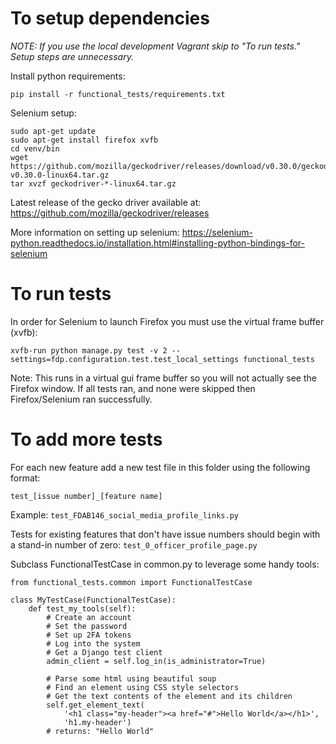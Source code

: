 # To setup dependencies

*NOTE: If you use the local development Vagrant skip to "To run tests." Setup steps are unnecessary.* 

Install python requirements:

```shell
pip install -r functional_tests/requirements.txt
```

Selenium setup:

```shell
sudo apt-get update
sudo apt-get install firefox xvfb
cd venv/bin
wget https://github.com/mozilla/geckodriver/releases/download/v0.30.0/geckodriver-v0.30.0-linux64.tar.gz
tar xvzf geckodriver-*-linux64.tar.gz 
```

Latest release of the gecko driver available at: https://github.com/mozilla/geckodriver/releases

More information on setting up selenium: https://selenium-python.readthedocs.io/installation.html#installing-python-bindings-for-selenium

# To run tests

In order for Selenium to launch Firefox you must use the virtual frame buffer (xvfb):

```shell
xvfb-run python manage.py test -v 2 --settings=fdp.configuration.test.test_local_settings functional_tests
```

Note: This runs in a virtual gui frame buffer so you will not actually see the Firefox window. If all tests ran, and 
none were skipped then Firefox/Selenium ran successfully.

# To add more tests
For each new feature add a new test file in this folder using the following format:

```
test_[issue number]_[feature name]
```

Example: `test_FDAB146_social_media_profile_links.py`

Tests for existing features that don't have issue numbers should begin with a stand-in number of zero: 
`test_0_officer_profile_page.py`

Subclass FunctionalTestCase in common.py to leverage some handy tools:

```python3
from functional_tests.common import FunctionalTestCase

class MyTestCase(FunctionalTestCase):
    def test_my_tools(self):
        # Create an account
        # Set the password
        # Set up 2FA tokens
        # Log into the system
        # Get a Django test client
        admin_client = self.log_in(is_administrator=True)
    
        # Parse some html using beautiful soup
        # Find an element using CSS style selectors
        # Get the text contents of the element and its children
        self.get_element_text(
            '<h1 class="my-header"><a href="#">Hello World</a></h1>',
            'h1.my-header')
        # returns: "Hello World"
```
